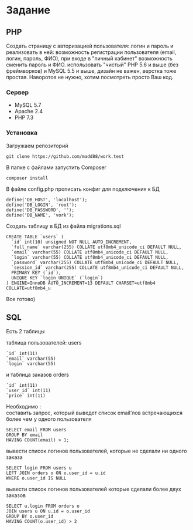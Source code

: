 # Задание
## PHP
Создать страницу с авторизацией пользователя: логин и пароль и реализовать в ней:
возможность регистрации пользователя (email, логин, пароль, ФИО),
при входе в "личный кабинет" возможность сменить пароль и ФИО.
использовать "чистый" PHP 5.6 и выше (без фреймворков) и MySQL 5.5 и выше, дизайн не важен, верстка тоже простая. Наворотов не нужно, хотим посмотреть просто Ваш код.
### Сервер
* MySQL 5.7
* Apache 2.4
* PHP 7.3

### Установка
Загружаем репозиторий
```
git clone https://github.com/madd88/work.test
```
В папке с файлами запустить Composer
```
composer install
```
В файле config.php прописать конфиг для подключения к БД
```
define('DB_HOST', 'localhost');
define('DB_LOGIN', 'root');
define('DB_PASSWORD', '');
define('DB_NAME', 'vork');
```
Создать таблицу в БД из файла migrations.sql
```
CREATE TABLE `users` (
  `id` int(10) unsigned NOT NULL AUTO_INCREMENT,
  `full_name` varchar(255) COLLATE utf8mb4_unicode_ci DEFAULT NULL,
  `email` varchar(55) COLLATE utf8mb4_unicode_ci DEFAULT NULL,
  `login` varchar(55) COLLATE utf8mb4_unicode_ci DEFAULT NULL,
  `password` varchar(255) COLLATE utf8mb4_unicode_ci DEFAULT NULL,
  `session_id` varchar(255) COLLATE utf8mb4_unicode_ci DEFAULT NULL,
  PRIMARY KEY (`id`),
  UNIQUE KEY `login_UNIQUE` (`login`)
) ENGINE=InnoDB AUTO_INCREMENT=13 DEFAULT CHARSET=utf8mb4 COLLATE=utf8mb4_u
```

Все готово)

## SQL
Есть 2 таблицы

таблица пользователей:
users
```
`id` int(11)
`email` varchar(55)
`login` varchar(55)
```
и таблица заказов
orders
```
`id` int(11)
`user_id` int(11)
`price` int(11)
```

Необходимо :\
составить запрос, который выведет список email'лов встречающихся более чем у одного пользователя
```
SELECT email FROM users
GROUP BY email
HAVING COUNT(email) > 1;
```
вывести список логинов пользователей, которые не сделали ни одного заказа
```
SELECT login FROM users u
LEFT JOIN orders o ON o.user_id = u.id
WHERE o.user_id IS NULL
```
вывести список логинов пользователей которые сделали более двух заказов
```
SELECT u.login FROM orders o
JOIN users u ON u.id = o.user_id
GROUP BY o.user_id
HAVING COUNT(o.user_id) > 2
```